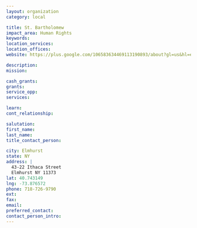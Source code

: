 ```yaml
---
layout: organization
category: local

title: St. Bartholomew
impact_area: Human Rights
keywords: 
location_services: 
location_offices: 
website: https://plus.google.com/106583634469113190893/about?gl=us&hl=en

description: 
mission: 

cash_grants: 
grants: 
service_opp: 
services: 

learn: 
cont_relationship: 

salutation: 
first_name: 
last_name: 
title_contact_person: 

city: Elmhurst
state: NY
address: |
  43-22 Ithaca Street  
  Elmhurst NY 11373
lat: 40.743149
lng: -73.876572
phone: 718-726-9790
ext: 
fax: 
email: 
preferred_contact: 
contact_person_intro: 
---
```


